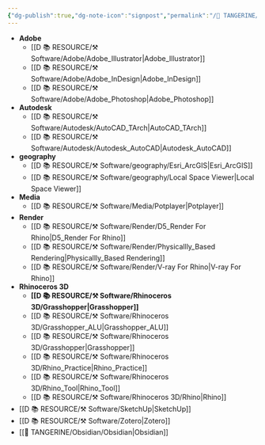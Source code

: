 ```yaml
---
{"dg-publish":true,"dg-note-icon":"signpost","permalink":"/🍊 TANGERINE/Waypoint/Software/","dgPassFrontmatter":true,"noteIcon":"signpost","created":"2024-11-01T20:45:03.250+08:00","updated":"2024-11-01T20:48:25.818+08:00"}
---
```


- **Adobe**
	- [[D 📚 RESOURCE/⚒️ Software/Adobe/Adobe_Illustrator\|Adobe_Illustrator]]
	- [[D 📚 RESOURCE/⚒️ Software/Adobe/Adobe_InDesign\|Adobe_InDesign]]
	- [[D 📚 RESOURCE/⚒️ Software/Adobe/Adobe_Photoshop\|Adobe_Photoshop]]
- **Autodesk**
	- [[D 📚 RESOURCE/⚒️ Software/Autodesk/AutoCAD_TArch\|AutoCAD_TArch]]
	- [[D 📚 RESOURCE/⚒️ Software/Autodesk/Autodesk_AutoCAD\|Autodesk_AutoCAD]]
- **geography**
	- [[D 📚 RESOURCE/⚒️ Software/geography/Esri_ArcGIS\|Esri_ArcGIS]]
	- [[D 📚 RESOURCE/⚒️ Software/geography/Local Space Viewer\|Local Space Viewer]]
- **Media**
	- [[D 📚 RESOURCE/⚒️ Software/Media/Potplayer\|Potplayer]]
- **Render**
	- [[D 📚 RESOURCE/⚒️ Software/Render/D5_Render For Rhino\|D5_Render For Rhino]]
	- [[D 📚 RESOURCE/⚒️ Software/Render/Physicallly_Based Rendering\|Physicallly_Based Rendering]]
	- [[D 📚 RESOURCE/⚒️ Software/Render/V-ray For Rhino\|V-ray For Rhino]]
- **Rhinoceros 3D**
	- **[[D 📚 RESOURCE/⚒️ Software/Rhinoceros 3D/Grasshopper\|Grasshopper]]**
	- [[D 📚 RESOURCE/⚒️ Software/Rhinoceros 3D/Grasshopper_ALU\|Grasshopper_ALU]]
	- [[D 📚 RESOURCE/⚒️ Software/Rhinoceros 3D/Grasshopper\|Grasshopper]]
	- [[D 📚 RESOURCE/⚒️ Software/Rhinoceros 3D/Rhino_Practice\|Rhino_Practice]]
	- [[D 📚 RESOURCE/⚒️ Software/Rhinoceros 3D/Rhino_Tool\|Rhino_Tool]]
	- [[D 📚 RESOURCE/⚒️ Software/Rhinoceros 3D/Rhino\|Rhino]]
- [[D 📚 RESOURCE/⚒️ Software/SketchUp\|SketchUp]]
- [[D 📚 RESOURCE/⚒️ Software/Zotero\|Zotero]]
- [[🍊 TANGERINE/Obsidian/Obsidian\|Obsidian]]